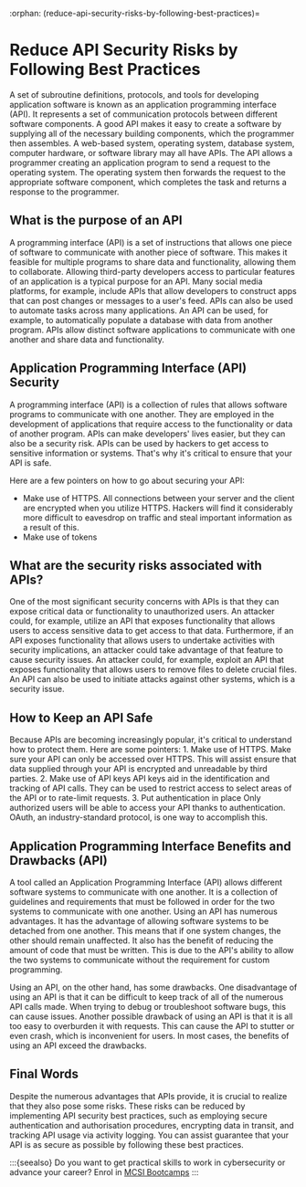 :orphan:
(reduce-api-security-risks-by-following-best-practices)=
# Reduce API Security Risks by Following Best Practices
 

A set of subroutine definitions, protocols, and tools for developing application software is known as an application programming interface (API). It represents a set of communication protocols between different software components. A good API makes it easy to create a software by supplying all of the necessary building components, which the programmer then assembles. A web-based system, operating system, database system, computer hardware, or software library may all have APIs. The API allows a programmer creating an application program to send a request to the operating system. The operating system then forwards the request to the appropriate software component, which completes the task and returns a response to the programmer.

## What is the purpose of an API

A programming interface (API) is a set of instructions that allows one piece of software to communicate with another piece of software. This makes it feasible for multiple programs to share data and functionality, allowing them to collaborate. Allowing third-party developers access to particular features of an application is a typical purpose for an API. Many social media platforms, for example, include APIs that allow developers to construct apps that can post changes or messages to a user's feed. APIs can also be used to automate tasks across many applications. An API can be used, for example, to automatically populate a database with data from another program. APIs allow distinct software applications to communicate with one another and share data and functionality.

## Application Programming Interface (API) Security

A programming interface (API) is a collection of rules that allows software programs to communicate with one another. They are employed in the development of applications that require access to the functionality or data of another program. APIs can make developers' lives easier, but they can also be a security risk. APIs can be used by hackers to get access to sensitive information or systems. That's why it's critical to ensure that your API is safe. 

Here are a few pointers on how to go about securing your API:

- Make use of HTTPS. All connections between your server and the client are encrypted when you utilize HTTPS. Hackers will find it considerably more difficult to eavesdrop on traffic and steal important information as a result of this. 
- Make use of tokens

## What are the security risks associated with APIs?

One of the most significant security concerns with APIs is that they can expose critical data or functionality to unauthorized users. An attacker could, for example, utilize an API that exposes functionality that allows users to access sensitive data to get access to that data. Furthermore, if an API exposes functionality that allows users to undertake activities with security implications, an attacker could take advantage of that feature to cause security issues. An attacker could, for example, exploit an API that exposes functionality that allows users to remove files to delete crucial files. An API can also be used to initiate attacks against other systems, which is a security issue.

## How to Keep an API Safe

Because APIs are becoming increasingly popular, it's critical to understand how to protect them. Here are some pointers: 1. Make use of HTTPS. Make sure your API can only be accessed over HTTPS. This will assist ensure that data supplied through your API is encrypted and unreadable by third parties. 2. Make use of API keys API keys aid in the identification and tracking of API calls. They can be used to restrict access to select areas of the API or to rate-limit requests. 3. Put authentication in place Only authorized users will be able to access your API thanks to authentication. OAuth, an industry-standard protocol, is one way to accomplish this.

## Application Programming Interface Benefits and Drawbacks (API)

A tool called an Application Programming Interface (API) allows different software systems to communicate with one another. It is a collection of guidelines and requirements that must be followed in order for the two systems to communicate with one another. Using an API has numerous advantages. It has the advantage of allowing software systems to be detached from one another. This means that if one system changes, the other should remain unaffected. It also has the benefit of reducing the amount of code that must be written. This is due to the API's ability to allow the two systems to communicate without the requirement for custom programming.

Using an API, on the other hand, has some drawbacks. One disadvantage of using an API is that it can be difficult to keep track of all of the numerous API calls made. When trying to debug or troubleshoot software bugs, this can cause issues. Another possible drawback of using an API is that it is all too easy to overburden it with requests. This can cause the API to stutter or even crash, which is inconvenient for users. In most cases, the benefits of using an API exceed the drawbacks.

## Final Words

Despite the numerous advantages that APIs provide, it is crucial to realize that they also pose some risks. These risks can be reduced by implementing API security best practices, such as employing secure authentication and authorisation procedures, encrypting data in transit, and tracking API usage via activity logging. You can assist guarantee that your API is as secure as possible by following these best practices.

:::{seealso}
Do you want to get practical skills to work in cybersecurity or advance your career? Enrol in [MCSI Bootcamps](https://www.mosse-institute.com/bootcamps.html)
:::